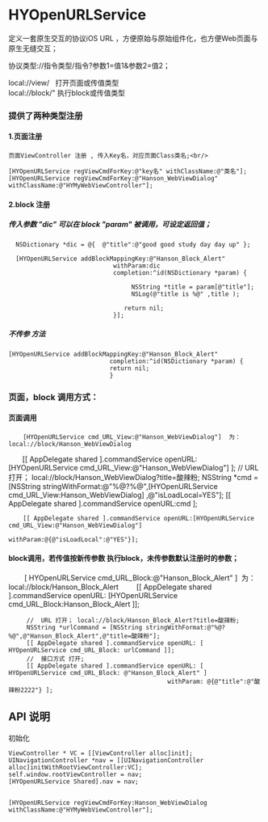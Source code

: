  # HYOpenURLService
定义一套原生交互的协议iOS URL ，方便原始与原始组件化，也方便Web页面与原生无缝交互；<br/>

协议类型://指令类型/指令?参数1=值1&参数2=值2；

local://view/   打开页面或传值类型    <br/>
local://block/" 执行block或传值类型  <br/>

### 提供了两种类型注册
#### 1.页面注册
    页面ViewController 注册 , 传入Key名，对应页面Class类名;<br/>
  
    [HYOpenURLService regViewCmdForKey:@"key名" withClassName:@"类名"];
    [HYOpenURLService regViewCmdForKey:@"Hanson_WebViewDialog" withClassName:@"HYMyWebViewController"];

#### 2.block 注册
##### 传入参数 "dic" 可以在 block "param"  被调用，可设定返回值；

      NSDictionary *dic = @{  @"title":@"good good study day day up" };

      [HYOpenURLService addBlockMappingKey:@"Hanson_Block_Alert"
                                 withParam:dic 
                                 completion:^id(NSDictionary *param) {
                                 
                                      NSString *title = param[@"title"];
                                      NSLog(@"title is %@" ,title );
                                  
                                    return nil;
                                 }];
                                 
##### 不传参 方法

    [HYOpenURLService addBlockMappingKey:@"Hanson_Block_Alert"
                                completion:^id(NSDictionary *param) {
                                return nil;
                                }

### 页面，block 调用方式：



#### 页面调用 

        [HYOpenURLService cmd_URL_View:@"Hanson_WebViewDialog"]  为：local://block/Hanson_WebViewDialog

        [[ AppDelegate shared ].commandService openURL: [HYOpenURLService cmd_URL_View:@"Hanson_WebViewDialog"]  ];
         //  URL 打开； local://block/Hanson_WebViewDialog?title=酸辣粉;
        NSString *cmd = [NSString stringWithFormat:@"%@?%@",[HYOpenURLService cmd_URL_View:Hanson_WebViewDialog] ,@"isLoadLocal=YES"];
        [[ AppDelegate shared ].commandService openURL:cmd ];

        [[ AppDelegate shared ].commandService openURL:[HYOpenURLService cmd_URL_View:@"Hanson_WebViewDialog"] 
                                              withParam:@{@"isLoadLocal":@"YES"}];


#### block调用，若传值按新传参数 执行block，未传参数默认注册时的参数；

         
         [ HYOpenURLService cmd_URL_Block:@"Hanson_Block_Alert" ]  为：local://block/Hanson_Block_Alert
        
         [[ AppDelegate shared ].commandService openURL: [HYOpenURLService cmd_URL_Block:Hanson_Block_Alert ]];

         //  URL 打开； local://block/Hanson_Block_Alert?title=酸辣粉;
         NSString *urlCommand = [NSString stringWithFormat:@"%@?%@",@"Hanson_Block_Alert",@"title=酸辣粉"];
         [[ AppDelegate shared ].commandService openURL: [ HYOpenURLService cmd_URL_Block: urlCommand ]];
         //  接口方式 打开;
         [[ AppDelegate shared ].commandService openURL: [ HYOpenURLService cmd_URL_Block: @"Hanson_Block_Alert" ]
                                                withParam: @{@"title":@"酸辣粉2222"} ];


 
## API 说明

初始化   <br/>


    ViewController * VC = [[ViewController alloc]init];
    UINavigationController *nav = [[UINavigationController alloc]initWithRootViewController:VC];
    self.window.rootViewController = nav;
    [HYOpenURLService Shared].nav = nav;


    [HYOpenURLService regViewCmdForKey:Hanson_WebViewDialog withClassName:@"HYMyWebViewController"];



